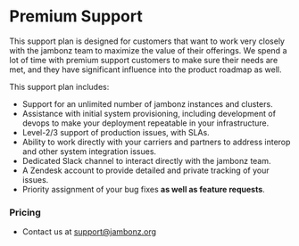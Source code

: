 # Premium Support 

This support plan is designed for customers that want to work very closely with the jambonz team to maximize the value of their offerings.  We spend a lot of time with premium support customers to make sure their needs are met, and they have significant influence into the product roadmap as well.

This support plan includes:
- Support for an unlimited number of jambonz instances and clusters.
- Assistance with initial system provisioning, including development of devops to make your deployment repeatable in your infrastructure.
- Level-2/3 support of production issues, with SLAs.
- Ability to work directly with your carriers and partners to address interop and other system integration issues.
- Dedicated Slack channel to interact directly with the jambonz team.
- A Zendesk account to provide detailed and private tracking of your issues. 
- Priority assignment of your bug fixes **as well as feature requests**.

### Pricing
- Contact us at support@jambonz.org